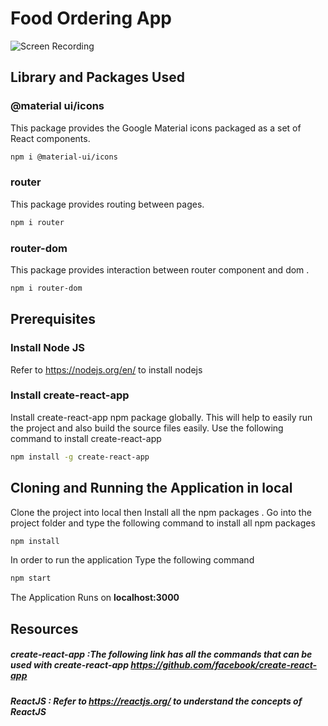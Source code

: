 # Food Ordering App
![Screen Recording](https://drive.google.com/file/d/1zeG5stN19XYlHwLC9CwAJ3aRBDhedyw1/view?usp=sharing)
## Library and Packages Used
### @material ui/icons
This package provides the Google Material icons packaged as a set of React components.
```bash
npm i @material-ui/icons
```
### router 
This package provides routing between pages.
```bash
npm i router
```
### router-dom
This package provides interaction between router component and dom .
```bash
npm i router-dom
```

## Prerequisites
### Install Node JS
Refer to https://nodejs.org/en/ to install nodejs 
### Install create-react-app 
Install create-react-app npm package globally. This will help to easily run the project and also build the source files easily. Use the following command to install create-react-app 
```bash
npm install -g create-react-app
```
## Cloning and Running the Application in local 
Clone the project into local then 
Install all the npm packages . Go into the project folder and type the following command to install all npm packages
```bash
npm install
``` 
In order to run the application Type the following command 
```bash
npm start 
``` 
The Application Runs on   **localhost:3000** 
 ## Resources 
 ##### **create-react-app** :The following link has all the commands that can be used with create-react-app https://github.com/facebook/create-react-app 
 ##### **ReactJS** : Refer to https://reactjs.org/ to understand the concepts of ReactJS 
 
